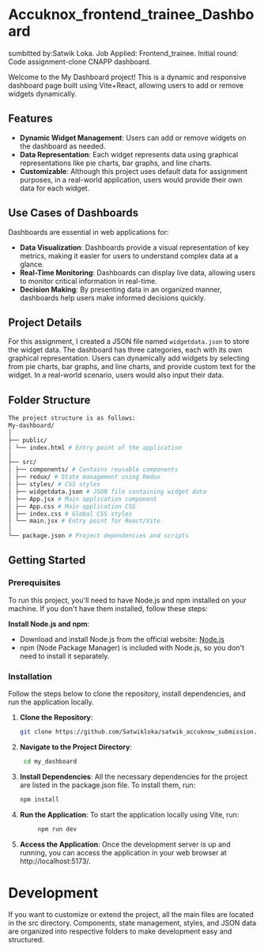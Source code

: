 # Accuknox_frontend_trainee_Dashboard

sumbitted by:Satwik Loka.
Job Applied: Frontend_trainee.
Initial round: Code assignment-clone CNAPP dashboard.

Welcome to the My Dashboard project! This is a dynamic and responsive dashboard page built using Vite+React, allowing users to add or remove widgets dynamically.

## Features

- **Dynamic Widget Management**: Users can add or remove widgets on the dashboard as needed.
- **Data Representation**: Each widget represents data using graphical representations like pie charts, bar graphs, and line charts.
- **Customizable**: Although this project uses default data for assignment purposes, in a real-world application, users would provide their own data for each widget.

## Use Cases of Dashboards

Dashboards are essential in web applications for:

- **Data Visualization**: Dashboards provide a visual representation of key metrics, making it easier for users to understand complex data at a glance.
- **Real-Time Monitoring**: Dashboards can display live data, allowing users to monitor critical information in real-time.
- **Decision Making**: By presenting data in an organized manner, dashboards help users make informed decisions quickly.

## Project Details

For this assignment, I created a JSON file named `widgetdata.json` to store the widget data. The dashboard has three categories, each with its own graphical representation. Users can dynamically add widgets by selecting from pie charts, bar graphs, and line charts, and provide custom text for the widget. In a real-world scenario, users would also input their data.

## Folder Structure
```bash
The project structure is as follows:
My-dashboard/
│
├── public/
│ └── index.html # Entry point of the application
│
├── src/
│ ├── components/ # Contains reusable components
│ ├── redux/ # State management using Redux
│ ├── styles/ # CSS styles
│ ├── widgetdata.json # JSON file containing widget data
│ ├── App.jsx # Main application component
│ ├── App.css # Main application CSS
│ ├── index.css # Global CSS styles
│ └── main.jsx # Entry point for React/Vite
│
└── package.json # Project dependencies and scripts
```
## Getting Started

### Prerequisites

To run this project, you'll need to have Node.js and npm installed on your machine. If you don't have them installed, follow these steps:

 **Install Node.js and npm**:
   - Download and install Node.js from the official website: [Node.js](https://nodejs.org/)
   - npm (Node Package Manager) is included with Node.js, so you don't need to install it separately.

### Installation

Follow the steps below to clone the repository, install dependencies, and run the application locally.

1. **Clone the Repository**:
   ```bash
   git clone https://github.com/Satwikloka/satwik_accuknow_submission.git 
2. **Navigate to the Project Directory**:
   ```bash
    cd my_dashboard 
3. **Install Dependencies**:
All the necessary dependencies for the project are listed in the package.json file. To install them, run:
    ```bash
    npm install 
4. **Run the Application**:
To start the application locally using Vite, run:
   ```bash 
        npm run dev
5. **Access the Application**:
Once the development server is up and running, you can access the application in your web browser at http://localhost:5173/.

# Development
If you want to customize or extend the project, all the main files are located in the src directory. Components, state management, styles, and JSON data are organized into respective folders to make development easy and structured.
